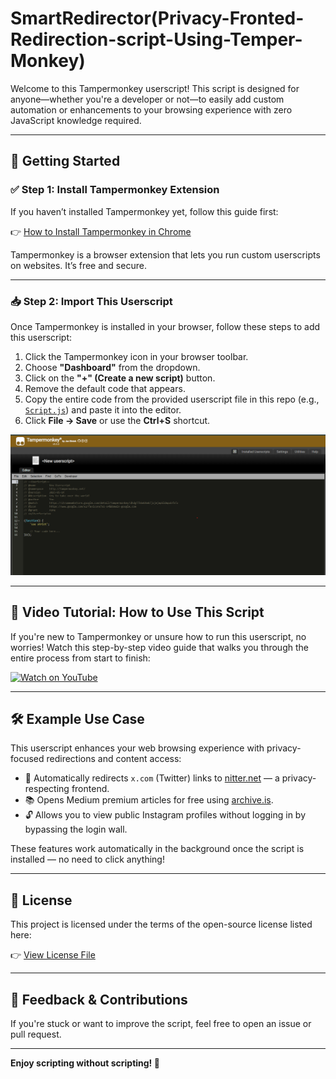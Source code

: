 # SmartRedirector(Privacy-Fronted-Redirection-script-Using-Temper-Monkey)

Welcome to this Tampermonkey userscript! This script is designed for anyone—whether you're a developer or not—to easily add custom automation or enhancements to your browsing experience with zero JavaScript knowledge required.

---

## 📌 Getting Started

### ✅ Step 1: Install Tampermonkey Extension

If you haven’t installed Tampermonkey yet, follow this guide first:

👉 [How to Install Tampermonkey in Chrome](./Temper%20Monkey%20Installation.md)

Tampermonkey is a browser extension that lets you run custom userscripts on websites. It’s free and secure.

---

### 📥 Step 2: Import This Userscript

Once Tampermonkey is installed in your browser, follow these steps to add this userscript:

1. Click the Tampermonkey icon in your browser toolbar.
2. Choose **"Dashboard"** from the dropdown.
3. Click on the **"+" (Create a new script)** button.
4. Remove the default code that appears.
5. Copy the entire code from the provided userscript file in this repo (e.g., [`Script.js`](./Script.js)) and paste it into the editor.
6. Click **File → Save** or use the **Ctrl+S** shortcut.

![How to create new script](https://github.com/AnuragBathani/Privacy-Fronted-Redirection-script-Using-Temper-Monkey/blob/main/images/Screenshot%202025-05-14%20150840.png)

---
## 🎥 Video Tutorial: How to Use This Script

If you're new to Tampermonkey or unsure how to run this userscript, no worries! Watch this step-by-step video guide that walks you through the entire process from start to finish:

[![Watch on YouTube](https://img.youtube.com/vi/C27kTdtUhZk/0.jpg)](https://youtu.be/C27kTdtUhZk)

---

## 🛠 Example Use Case

This userscript enhances your web browsing experience with privacy-focused redirections and content access:

- 🔁 Automatically redirects `x.com` (Twitter) links to [nitter.net](https://nitter.net) — a privacy-respecting frontend.
- 📚 Opens Medium premium articles for free using [archive.is](https://archive.is).
- 🔓 Allows you to view public Instagram profiles without logging in by bypassing the login wall.

These features work automatically in the background once the script is installed — no need to click anything!


---

## 📜 License

This project is licensed under the terms of the open-source license listed here:

👉 [View License File](./LICENSE)

---

## 🙌 Feedback & Contributions

If you're stuck or want to improve the script, feel free to open an issue or pull request.

---

**Enjoy scripting without scripting! 🎉**

